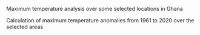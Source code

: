 Maximum temperature analysis over some selected locations in Ghana


Calculation of maximum temperature anomalies from 1961 to 2020 over the selected areas

